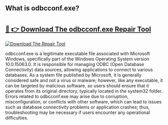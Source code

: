 ## What is odbcconf.exe? 

# <h2><a href="https://exedetect.com/download.php?odbcconf.exe">🔗 👉 Download The odbcconf.exe Repair Tool</a></h2>

[![Download The Repair Tool](https://exedetect.com/download-button.jpg)](https://exedetect.com/download.php?odbcconf.exe)

odbcconf.exe is a legitimate executable file associated with Microsoft Windows, specifically part of the Windows Operating System version 10.0.15063.0. It is responsible for managing ODBC (Open Database Connectivity) data sources, allowing applications to connect to various databases. As a system file published by Microsoft, it is generally considered safe and not a virus or malware; however, like any executable, it can be targeted by malicious software, so users should ensure that it operates from its original directory, typically located in the system32 folder. Errors related to odbcconf.exe may arise due to corruption, misconfiguration, or conflicts with other software, which can lead to issues such as database connectivity problems or application crashes; thus, troubleshooting may be necessary if users encounter any operational difficulties.